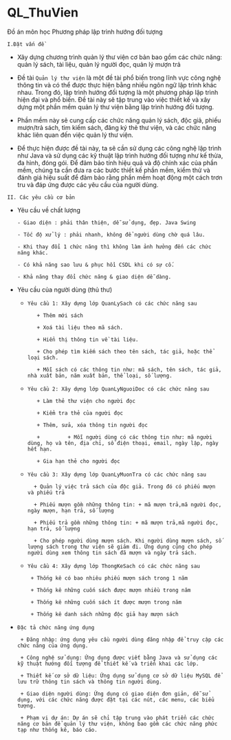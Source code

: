 # QL_ThuVien
Đồ án môn học Phương pháp lập trình hướng đối tượng

`I.Đặt vấn đề`

- Xây dựng chương trình quản lý thư viện cơ bản bao gồm các chức năng: quản lý sách, tài liệu, quản lý người đọc, quản lý mượn trả

- Đề tài `Quản lý thư viện` là một đề tài phổ biến trong lĩnh vực công nghệ thông tin và có thể được thực hiện bằng nhiều ngôn ngữ lập trình khác nhau. Trong đó, lập trình hướng đối tượng là một phương pháp lập trình hiện đại và phổ biến. Đề tài này sẽ tập trung vào việc thiết kế và xây dựng một phần mềm quản lý thư viện bằng lập trình hướng đối tượng.

- Phần mềm này sẽ cung cấp các chức năng quản lý sách, độc giả, phiếu mượn/trả sách, tìm kiếm sách, đăng ký thẻ thư viện, và các chức năng khác liên quan đến việc quản lý thư viện.

- Để thực hiện được đề tài này, ta sẽ cần sử dụng các công nghệ lập trình như Java và sử dụng các kỹ thuật lập trình hướng đối tượng như kế thừa, đa hình, đóng gói. Để đảm bảo tính hiệu quả và độ chính xác của phần mềm, chúng ta cần đưa ra các bước thiết kế phần mềm, kiểm thử và đánh giá hiệu suất để đảm bảo rằng phần mềm hoạt động một cách trơn tru và đáp ứng được các yêu cầu của người dùng.


`II. Các yêu cầu cơ bản`

-  Yêu cầu về chất lượng

       - Giao diện : phải thân thiện, dễ sử dụng, đẹp. Java Swing

       - Tốc độ xử lý : phải nhanh, không để người dùng chờ quá lâu.

       - Khi thay đổi 1 chức năng thì không làm ảnh hưởng đến các chức năng khác.

       - Có khả năng sao lưu & phục hồi CSDL khi có sự cố.

       - Khả năng thay đổi chức năng & giao diện dễ dàng.

- Yêu cầu của người dùng (thủ thư)

   - `Yêu cầu 1: Xây dựng lớp QuanLySach có các chức năng sau`

            + Thêm mới sách

            + Xoá tài liệu theo mã sách.

            + Hiển thị thông tin về tài liệu.

            + Cho phép tìm kiếm sách theo tên sách, tác giả, hoặc thể loại sách.

            + Mỗi sách có các thông tin như: mã sách, tên sách, tác giả, nhà xuất bản, năm xuất bản, thể loại, số lượng.

   - `Yêu cầu 2: Xây dựng lớp QuanLyNguoiDoc có các chức năng sau`

            + Làm thẻ thư viện cho người đọc

            + Kiểm tra thẻ của người đọc

            + Thêm, sửa, xóa thông tin người đọc

            +         + Mỗi người dùng có các thông tin như: mã người dùng, họ và tên, địa chỉ, số điện thoại, email, ngày lập, ngày hết hạn.

            + Gia hạn thẻ cho người đọc

    - `Yêu cầu 3: Xây dựng lớp QuanLyMuonTra có các chức năng sau`

            + Quản lý việc trả sách của độc giả. Trong đó có phiếu mượn và phiếu trả

            + Phiếu mượn gồm những thông tin: + mã mượn trả,mã người đọc, ngày mượn, hạn trả, số lượng

            + Phiếu trả gồm những thông tin: + mã mượn trả,mã người đọc, hạn trả, số lượng

            + Cho phép người dùng mượn sách. Khi người dùng mượn sách, số lượng sách trong thư viện sẽ giảm đi. Ứng dụng cũng cho phép người dùng xem thông tin sách đã mượn và ngày trả sách.

     - `Yêu cầu 4: Xây dựng lớp ThongKeSach có các chức năng sau`

            + Thống kê có bao nhiêu phiếu mượn sách trong 1 năm

            + Thống kê những cuốn sách được mượn nhiều trong năm

            + Thống kê những cuốn sách ít được mượn trong năm

            + Thống kê danh sách những độc giả hay mượn sách

 - `Đặc tả chức năng ứng dụng`

        + Đăng nhập: ứng dụng yêu cầu người dùng đăng nhập để truy cập các chức năng của ứng dụng.

        + Công nghệ sử dụng: Ứng dụng được viết bằng Java và sử dụng các kỹ thuật hướng đối tượng để thiết kế và triển khai các lớp.

        + Thiết kế cơ sở dữ liệu: Ứng dụng sử dụng cơ sở dữ liệu MySQL để lưu trữ thông tin sách và thông tin người dùng.

        + Giao diện người dùng: Ứng dụng có giao diện đơn giản, dễ sử dụng, với các chức năng được đặt tại các nút, các menu, các biểu tượng.

        + Phạm vi dự án: Dự án sẽ chỉ tập trung vào phát triển các chức năng cơ bản để quản lý thư viện, không bao gồm các chức năng phức tạp như thống kê, báo cáo.
